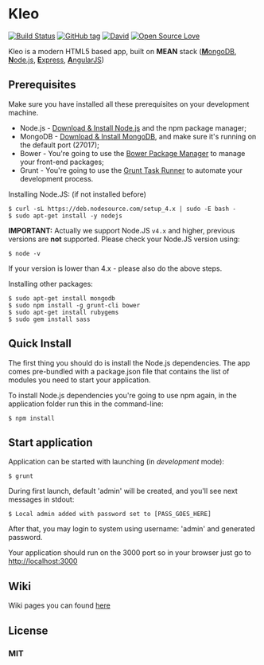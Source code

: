 # Kleo
[![Build Status](https://travis-ci.org/invercity/kleo.svg?branch=master)](https://travis-ci.org/invercity/kleo)
[![GitHub tag](https://img.shields.io/github/tag/invercity/kleo.svg)]()
[![David](https://david-dm.org/invercity/kleo.svg)](https://david-dm.org/invercity/kleo)
[![Open Source Love](https://badges.frapsoft.com/os/mit/mit.svg?v=102)](https://github.com/ellerbrock/open-source-badge/)

Kleo is a modern HTML5 based app, built on **MEAN** stack ([**M**ongoDB](http://www.mongodb.org/), [**N**ode.js](http://www.nodejs.org/), [**E**xpress](http://expressjs.com/), [**A**ngularJS](http://angularjs.org/))

## Prerequisites
Make sure you have installed all these prerequisites on your development machine.

* Node.js - [Download & Install Node.js](http://www.nodejs.org/download/) and the npm package manager;
* MongoDB - [Download & Install MongoDB](http://www.mongodb.org/downloads), and make sure it's running on the default port (27017);
* Bower - You're going to use the [Bower Package Manager](http://bower.io/) to manage your front-end packages;
* Grunt - You're going to use the [Grunt Task Runner](http://gruntjs.com/) to automate your development process.

Installing Node.JS: (if not installed before)
```
$ curl -sL https://deb.nodesource.com/setup_4.x | sudo -E bash -
$ sudo apt-get install -y nodejs
```
**IMPORTANT:** Actually we support Node.JS ```v4.x``` and higher, previous versions are **not** supported. Please check your Node.JS version using: 
```
$ node -v
```
If your version is lower than 4.x - please also do the above steps.

Installing other packages: 
```
$ sudo apt-get install mongodb
$ sudo npm install -g grunt-cli bower
$ sudo apt-get install rubygems
$ sudo gem install sass
```

## Quick Install

The first thing you should do is install the Node.js dependencies. The app comes pre-bundled with a package.json file that contains the list of modules you need to start your application.

To install Node.js dependencies you're going to use npm again, in the application folder run this in the command-line:

```
$ npm install
```

## Start application
Application can be started with launching (in *development* mode):

```
$ grunt
```
During first launch, default 'admin' will be created, and you'll see next messages in stdout:

```
$ Local admin added with password set to [PASS_GOES_HERE]
```
After that, you may login to system using username: 'admin' and generated password.

Your application should run on the 3000 port so in your browser just go to [http://localhost:3000](http://localhost:3000) <br/>

## Wiki
Wiki pages you can found [here](https://github.com/invercity/kleo/wiki)

## License
### MIT
